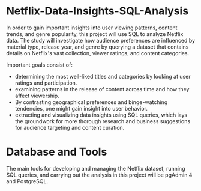 # Netflix-Data-Insights-SQL-Analysis

In order to gain important insights into user viewing patterns, content trends, and genre popularity, this project will use SQL to analyze Netflix data. The study will investigate how audience preferences are influenced by material type, release year, and genre by querying a dataset that contains details on Netflix's vast collection, viewer ratings, and content categories.

Important goals consist of:

- determining the most well-liked titles and categories by looking at user ratings and participation.
- examining patterns in the release of content across time and how they affect viewership.
- By contrasting geographical preferences and binge-watching tendencies, one might gain insight into user behavior.
- extracting and visualizing data insights using SQL queries, which lays the groundwork for more thorough research and business suggestions for audience targeting and content curation.

# Database and Tools
The main tools for developing and managing the Netflix dataset, running SQL queries, and carrying out the analysis in this project will be pgAdmin 4 and PostgreSQL.
